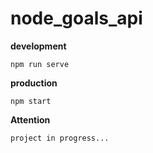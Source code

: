 # node_goals_api

<b>development</b>

<code>npm run serve</code>

<b>production</b>

<code>npm start</code>

<b>Attention</b>

<code>project in progress...</code>
